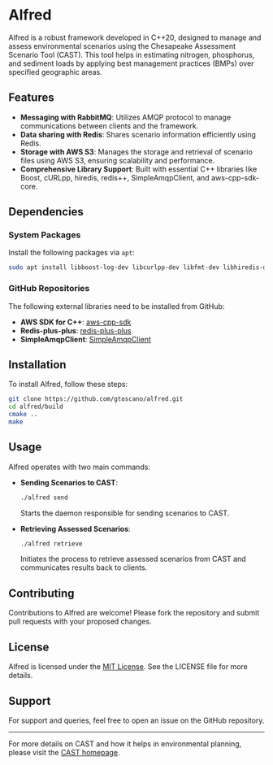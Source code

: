 # Alfred

Alfred is a robust framework developed in C++20, designed to manage and assess environmental scenarios using the Chesapeake Assessment Scenario Tool (CAST). This tool helps in estimating nitrogen, phosphorus, and sediment loads by applying best management practices (BMPs) over specified geographic areas.

## Features

- **Messaging with RabbitMQ**: Utilizes AMQP protocol to manage communications between clients and the framework.
- **Data sharing with Redis**: Shares scenario information efficiently using Redis.
- **Storage with AWS S3**: Manages the storage and retrieval of scenario files using AWS S3, ensuring scalability and performance.
- **Comprehensive Library Support**: Built with essential C++ libraries like Boost, cURLpp, hiredis, redis++, SimpleAmqpClient, and aws-cpp-sdk-core.

## Dependencies

### System Packages

Install the following packages via `apt`:

```bash
sudo apt install libboost-log-dev libcurlpp-dev libfmt-dev libhiredis-dev librabbitmq-dev
```

### GitHub Repositories

The following external libraries need to be installed from GitHub:

- **AWS SDK for C++**: [aws-cpp-sdk](https://github.com/aws/aws-sdk-cpp)
- **Redis-plus-plus**: [redis-plus-plus](https://github.com/sewenew/redis-plus-plus)
- **SimpleAmqpClient**: [SimpleAmqpClient](https://github.com/alanxz/SimpleAmqpClient)

## Installation

To install Alfred, follow these steps:

```bash
git clone https://github.com/gtoscano/alfred.git
cd alfred/build
cmake ..
make
```

## Usage

Alfred operates with two main commands:

- **Sending Scenarios to CAST**:
  ```bash
  ./alfred send
  ```
  Starts the daemon responsible for sending scenarios to CAST.

- **Retrieving Assessed Scenarios**:
  ```bash
  ./alfred retrieve
  ```
  Initiates the process to retrieve assessed scenarios from CAST and communicates results back to clients.

## Contributing

Contributions to Alfred are welcome! Please fork the repository and submit pull requests with your proposed changes.

## License

Alfred is licensed under the [MIT License](LICENSE). See the LICENSE file for more details.


## Support

For support and queries, feel free to open an issue on the GitHub repository.

---

For more details on CAST and how it helps in environmental planning, please visit the [CAST homepage](https://www.casttool.org).

